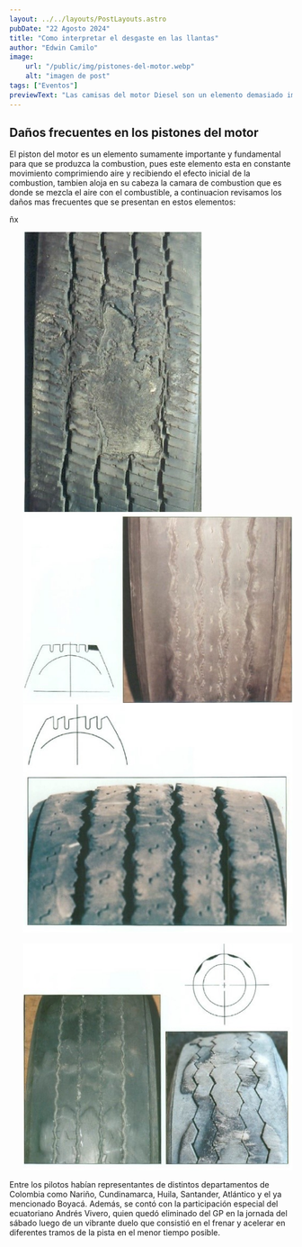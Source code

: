 ```yaml
---
layout: ../../layouts/PostLayouts.astro
pubDate: "22 Agosto 2024"
title: "Como interpretar el desgaste en las llantas"
author: "Edwin Camilo"
image:
    url: "/public/img/pistones-del-motor.webp"
    alt: "imagen de post"
tags: ["Eventos"] 
previewText: "Las camisas del motor Diesel son un elemento demasiado importante en el motor, pues estas son las que alojan los pistones que en conjunto son los que hacen que la combustión suceda. "
---
```


<h2 class="title-blog md:my-4 sm:my-4">Daños frecuentes en los pistones del motor</h2>

<span class="text-blog"> El piston del motor es un elemento sumamente importante y fundamental para que se produzca la combustion, pues este elemento esta en constante movimiento comprimiendo aire y recibiendo el efecto inicial de la combustion, tambien aloja en su cabeza la camara de combustion que es donde se mezcla el aire con el combustible, a continuacion revisamos los daños mas frecuentes que se presentan en estos elementos:<span>


<section class="text-blog flex flex-col my-8">ñx
 <ul>
 <span> </span>
<img
                        class="rounded-t-lg"
                        src="/public/img/desprendimiento-del-neumatico.jpg"
                        alt=""
                    />
                    <img
                        class="rounded-t-lg"
                        src="/public/img/desgaste-del-hombro-de-la-llanta.jpg"
                        alt=""
                    />
                    <img
                        class="rounded-t-lg"
                        src="/public/img/desgaste-diagonal.jpg"
                        alt=""
                    />
                    <img
                        class="rounded-t-lg"
                        src="/public/img/desgaste-escalonado.jpg"
                        alt=""
                    />
                    <img
                        class="rounded-t-lg"
                        src="/public/img/desgaste-multiple.jpg"
                        alt=""
                    />

</section>

<span class="text-blog flex flex-col my-8">
Entre los pilotos habían representantes de distintos departamentos de Colombia como Nariño, Cundinamarca, Huila, Santander, Atlántico y el ya mencionado Boyacá. Además, se contó con la participación especial del ecuatoriano Andrés Vivero, quien quedó eliminado del GP en la jornada del sábado luego de un vibrante duelo que consistió en el frenar y acelerar en diferentes tramos de la pista en el menor tiempo posible.
    
<span>